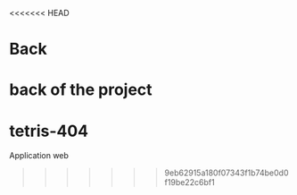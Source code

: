 <<<<<<< HEAD
# Back
back of the project
=======
# tetris-404
Application web
>>>>>>> 9eb62915a180f07343f1b74be0d0f19be22c6bf1
